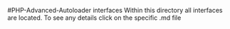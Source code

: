 #PHP-Advanced-Autoloader interfaces
Within this directory all interfaces are located. To see any details click on the specific .md file
